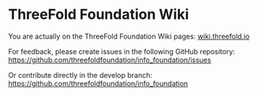 # ThreeFold Foundation Wiki

You are actually on the ThreeFold Foundation Wiki pages:
[wiki.threefold.io](http://wiki.threefold.io)

For feedback, please create issues in the following GitHub repository:
https://github.com/threefoldfoundation/info_foundation/issues

Or contribute directly in the develop branch:
https://github.com/threefoldfoundation/info_foundation